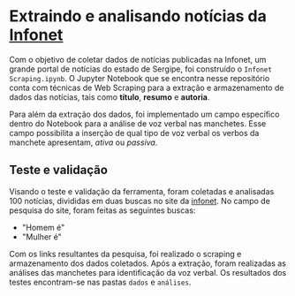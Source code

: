 # Extraindo e analisando notícias da [Infonet](https://infonet.com.br)
Com o objetivo de coletar dados de notícias publicadas na Infonet, um grande portal de notícias do estado de Sergipe, foi construído o `Infonet Scraping.ipynb`. O Jupyter Notebook que se encontra nesse repositório conta com técnicas de Web Scraping para a extração e armazenamento de dados das notícias, tais como **título**, **resumo** e **autoria**.

Para além da extração dos dados, foi implementado um campo específico dentro do Notebook para a análise de voz verbal nas manchetes. Esse campo possibilita a inserção de qual tipo de voz verbal os verbos da manchete apresentam, _ativa_ ou _passiva_.

## Teste e validação

Visando o teste e validação da ferramenta, foram coletadas e analisadas 100 notícias, divididas em duas buscas no site da [infonet](https://infonet.com.br). No campo de pesquisa do site, foram feitas as seguintes buscas:
* "Homem é"
* "Mulher é"


Com os links resultantes da pesquisa, foi realizado o scraping e armazenamento dos dados coletados. Após a extração, foram realizadas as análises das manchetes para identificação da voz verbal. 
Os resultados dos testes encontram-se nas pastas `dados` e `análises`.
